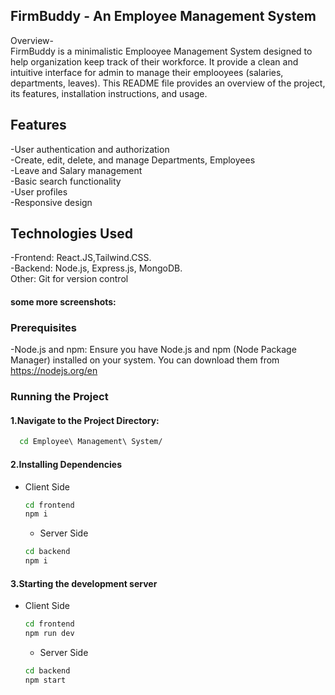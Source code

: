 ## FirmBuddy - An Employee Management System<br/>
Overview-<br/>
FirmBuddy is a minimalistic Emplooyee Management System designed to help organization keep track of their workforce. It provide a clean and intuitive interface for admin to manage their emplooyees (salaries, departments, leaves). This README file provides an overview of the project, its features, installation instructions, and usage.

## Features
-User authentication and authorization<br/>
-Create, edit, delete, and manage Departments, Employees<br/>
-Leave and Salary management<br/>
-Basic search functionality<br/>
-User profiles<br/>
-Responsive design<br/>

## Technologies Used<br/>
-Frontend: React.JS,Tailwind.CSS.<br/>
-Backend: Node.js, Express.js, MongoDB.<br/>
Other: Git for version control<br/>

#### some more screenshots:<br/>

### Prerequisites
-Node.js and npm: Ensure you have Node.js and npm (Node Package Manager) installed on your system. You can download them from https://nodejs.org/en 

### Running the Project
#### 1.Navigate to the Project Directory:
```bash
  cd Employee\ Management\ System/
```

#### 2.Installing Dependencies
- Client Side
  ```bash
  cd frontend
  npm i
  ```
  - Server Side
   ```bash
  cd backend
  npm i
  ```

#### 3.Starting the development server
- Client Side
  ```bash
  cd frontend
  npm run dev
  ```
  - Server Side
   ```bash
  cd backend
  npm start
  ```

   